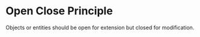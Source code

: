 # Open Close Principle

Objects or entities should be open for extension but closed for modification.
